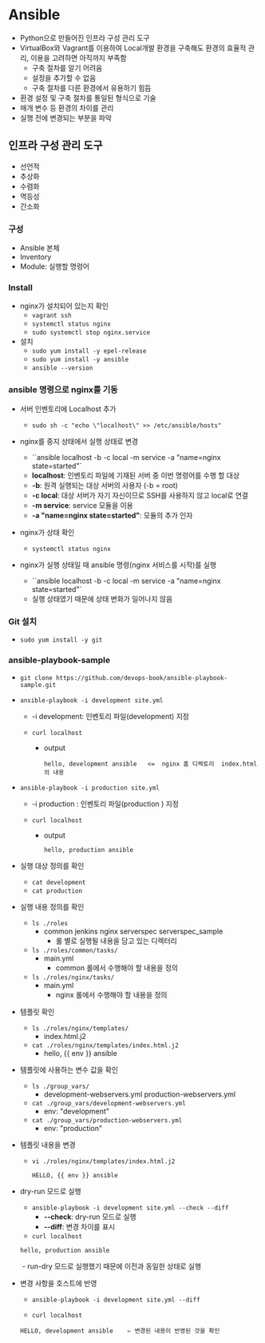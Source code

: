 # Ansible

- Python으로 만들어진 인프라 구성 관리 도구
- VirtualBox와 Vagrant를 이용하여 Local개발 환경을 구축해도 환경의 효율적 관리, 이용을 고려하면 아직까지 부족함
  - 구축 절차를 알기 어려움
  - 설정을 추가할 수 없음
  - 구축 절차를 다른 환경에서 유용하기 힘듬
- 환경 설정 및 구축 절차를 통일된 형식으로 기술
- 매개 변수 등 환경의 차이를 관리
- 실행 전에 변경되는 부분을 파악



## 인프라 구성 관리 도구

- 선언적
- 추상화
- 수렴화
- 멱등성
- 간소화



### 구성

- Ansible 본체
- Inventory
- Module: 실행할 명령어



### Install

- nginx가 설치되어 있는지 확인
  - `vagrant ssh`
  - `systemctl status nginx`
  - `sudo systemctl stop nginx.service`
- 설치
  - `sudo yum install -y epel-release`
  - `sudo yum install -y ansible`
  - `ansible --version`



###  ansible 명령으로 nginx를 기동

- 서버 인벤토리에 Localhost  추가
  - `sudo sh -c "echo \"localhost\" >> /etc/ansible/hosts"`

- nginx를 중지 상태에서 실행 상태로 변경
  -  ``ansible localhost -b -c local -m service -a "name=nginx state=started"`
    - **localhost**: 인벤토리 파일에 기재된 서버 중 이번 명령어를 수행 할 대상
    - **-b**: 원격 실행되는 대상 서버의 사용자 (-b = root)
    - **-c local**: 대상 서버가 자기 자신이므로 SSH를 사용하지 않고 local로 연결
    - **-m service**: service 모듈을 이용
    - **-a "name=nginx state=started"**: 모듈의 추가 인자
- nginx가 상태 확인
  - `systemctl status nginx`

- nginx가 실행 상태일 때 ansible 명령(nginx 서비스를 시작)를 실행
  -  ``ansible localhost -b -c local -m service -a "name=nginx state=started"`
  - 실행 상태였기 때문에 상태 변화가 일어나지 않음



### Git 설치

- `sudo yum install -y git `



### **ansible-playbook-sample**

- `git clone https://github.com/devops-book/ansible-playbook-sample.git`



- `ansible-playbook -i development site.yml`

  - -i development: 인벤토리 파일(development) 지정

  - `curl localhost`

    - output

      ```
      hello, development ansible   <=  nginx 홈 디렉토리  index.html의 내용
      ```

- `ansible-playbook -i production site.yml`

  - -i production : 인벤토리 파일(production ) 지정

  - `curl localhost`

    - output

      ```
      hello, production ansible
      ```

- 실행 대상 정의를 확인
  - `cat development`
  - `cat production `
- 실행 내용 정의를 확인
  - `ls ./roles`
    - common jenkins nginx serverspec serverspec_sample
      - 롤 별로 실행될 내용을 담고 있는 디렉터리
  - `ls ./roles/common/tasks/`
    - main.yml
      - common 롤에서 수행해야 할 내용을 정의
  - `ls ./roles/nginx/tasks/`
    - main.yml
      - nginx 롤에서 수행해야 할 내용을 정의

- 템플릿 확인

  - `ls ./roles/nginx/templates/`
    - index.html.j2
  - `cat ./roles/nginx/templates/index.html.j2`
    - hello, {{ env }} ansible

- 템플릿에 사용하는 변수 값을 확인

  - `ls ./group_vars/`
    - development-webservers.yml		production-webservers.yml
  - `cat ./group_vars/development-webservers.yml`
    - env: "development"
  - `cat ./group_vars/production-webservers.yml`
    - env: "production"

- 템플릿 내용을 변경

  - `vi ./roles/nginx/templates/index.html.j2`

    ```
    HELLO, {{ env }} ansible
    ```

- dry-run 모드로 실행

  - `ansible-playbook -i development site.yml --check --diff`
    - **--check**: dry-run 모드로 실행
    - **--diff**: 변경 차이를 표시
  - `curl localhost`

  ```
  hello, production ansible
  ```

  ​			- run-dry 모드로 실행했기 때문에 이전과 동일한 상태로 실행

- 변경 사항을 호스트에 반영

  - `ansible-playbook -i development site.yml --diff`

  - `curl localhost`

  ```
  HELLO, development ansible	⇐ 변경된 내용이 반영된 것을 확인
  ```
